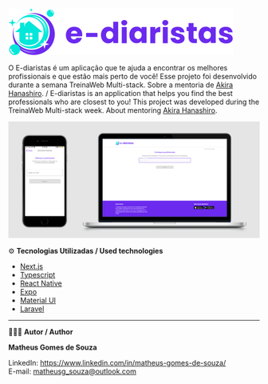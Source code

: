 ![](/readme/logo.svg)

O E-diaristas é um aplicação que te ajuda a encontrar os melhores profissionais e que estão mais perto de você! Esse projeto foi desenvolvido durante a semana TreinaWeb Multi-stack. Sobre a mentoria de [Akira Hanashiro](https://github.com/hanashiro). / E-diaristas is an application that helps you find the best professionals who are closest to you! This project was developed during the TreinaWeb Multi-stack week. About mentoring [Akira Hanashiro](https://github.com/hanashiro).

![](/readme/mockup.png)

⚙ **Tecnologias Utilizadas / Used technologies**

- [Next.js](https://nextjs.org/)
- [Typescript](https://www.typescriptlang.org/)
- [React Native](https://reactnative.dev/)
- [Expo](https://expo.io/)
- [Material UI](https://material-ui.com/)
- [Laravel](https://laravel.com/)
 
-----------------------------------------------------------------------------------------------------------------------------------------------------------------------------------

🧑🏾‍💻 **Autor / Author**

**Matheus Gomes de Souza**

LinkedIn: https://www.linkedin.com/in/matheus-gomes-de-souza/ <br/>
E-mail: matheusg_souza@outlook.com
